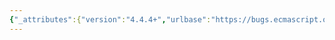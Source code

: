 ```yaml
---
{"_attributes":{"version":"4.4.4+","urlbase":"https://bugs.ecmascript.org/","maintainer":"dherman@mozilla.com"},"bug":{"bug_id":4299,"creation_ts":"2015-04-16 14:52:00 -0700","short_desc":"11.1.1 InitializeNumberFormat","delta_ts":"2015-04-16 19:58:22 -0700","product":"Internationalization - ECMA-402","component":"Specification","version":"Edition 2.0 drafts","rep_platform":"All","op_sys":"All","bug_status":"RESOLVED","resolution":"FIXED","priority":"Normal","bug_severity":"normal","everconfirmed":true,"reporter":{"uid":"andrebargull","name":"André Bargull"},"assigned_to":{"uid":"waldron.rick","name":"Rick Waldron"},"cc":"waldron.rick","long_desc":[{"commentid":14254,"comment_count":0,"who":{"uid":"andrebargull","name":"André Bargull"},"bug_when":"2015-04-16 14:52:14 -0700","thetext":"11.1.1 InitializeNumberFormat (numberFormat, locales, options)\n\n\nStep 3: Missing ReturnIfAbrupt after CanonicalizeLocaleList\n\nStep 5.a: Missing ReturnIfAbrupt after ToObject.\n\nStep after 8: Missing label.\n\nStep 19: Omit \"the result of\",\nStep 19: Omit \"then\"\n\nStep 24: Omit \"then\"\n\nStep 28: Omit \"then\"\n\nStep 32: Omit \"then\" (2x)\n\nStep 40: Remove colon\n\nAnd: Add `Return numberFormat` after step 51."},{"commentid":14275,"comment_count":1,"who":{"uid":"waldron.rick","name":"Rick Waldron"},"bug_when":"2015-04-16 19:58:22 -0700","thetext":"Fixed"}]}}
---
```

